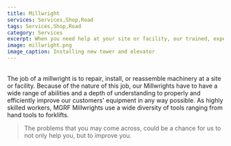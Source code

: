 ```yaml
---
title: Millwright
services: Services,Shop,Road
tags: Services,Shop,Road
category: Services
excerpt: When you need help at your site or facility, our trained, experienced, and capable millwrights will know what to do.
image: millwright.png
image_caption: Installing new tower and elevator
---
```

<br>
The job of a millwright is to repair, install, or reassemble machinery at a site or facility. Because of the nature of this job, our Millwrights have to have a wide range of abilities and a depth of understanding to properly and efficiently improve our customers' equipment in any way possible. As highly skilled workers, MGRF Millwrights use a wide diversity of tools ranging from hand tools to forklifts.

>The problems that you may come across, could be a chance for us to not only help you, but to improve you.